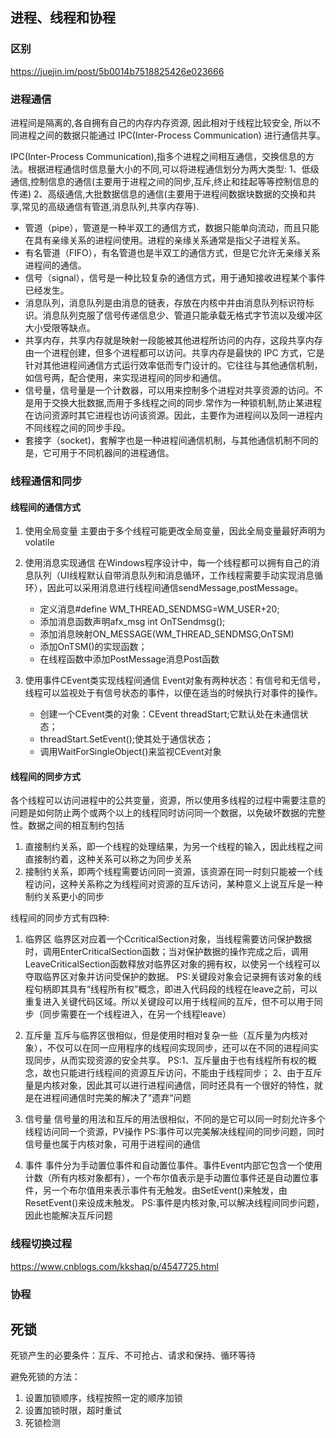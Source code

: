 ## 进程、线程和协程

### 区别
https://juejin.im/post/5b0014b7518825426e023666

### 进程通信
进程间是隔离的,各自拥有自己的内存内存资源, 因此相对于线程比较安全, 所以不同进程之间的数据只能通过 IPC(Inter-Process Communication) 进行通信共享。

IPC(Inter-Process Communication),指多个进程之间相互通信，交换信息的方法。根据进程通信时信息量大小的不同,可以将进程通信划分为两大类型:
1、低级通信,控制信息的通信(主要用于进程之间的同步,互斥,终止和挂起等等控制信息的传递)
2、高级通信,大批数据信息的通信(主要用于进程间数据块数据的交换和共享,常见的高级通信有管道,消息队列,共享内存等).

* 管道（pipe），管道是一种半双工的通信方式，数据只能单向流动，而且只能在具有亲缘关系的进程间使用。进程的亲缘关系通常是指父子进程关系。
* 有名管道（FIFO），有名管道也是半双工的通信方式，但是它允许无亲缘关系进程间的通信。
* 信号（signal），信号是一种比较复杂的通信方式，用于通知接收进程某个事件已经发生。
* 消息队列，消息队列是由消息的链表，存放在内核中并由消息队列标识符标识。消息队列克服了信号传递信息少、管道只能承载无格式字节流以及缓冲区大小受限等缺点。
* 共享内存，共享内存就是映射一段能被其他进程所访问的内存，这段共享内存由一个进程创建，但多个进程都可以访问。共享内存是最快的 IPC 方式，它是针对其他进程间通信方式运行效率低而专门设计的。它往往与其他通信机制，如信号两，配合使用，来实现进程间的同步和通信。
* 信号量，信号量是一个计数器，可以用来控制多个进程对共享资源的访问。不是用于交换大批数据,而用于多线程之间的同步.常作为一种锁机制,防止某进程在访问资源时其它进程也访问该资源。因此，主要作为进程间以及同一进程内不同线程之间的同步手段。
* 套接字（socket)，套解字也是一种进程间通信机制，与其他通信机制不同的是，它可用于不同机器间的进程通信。

### 线程通信和同步
#### 线程间的通信方式
1. 使用全局变量
主要由于多个线程可能更改全局变量，因此全局变量最好声明为volatile

2. 使用消息实现通信
在Windows程序设计中，每一个线程都可以拥有自己的消息队列（UI线程默认自带消息队列和消息循环，工作线程需要手动实现消息循环），因此可以采用消息进行线程间通信sendMessage,postMessage。

    * 定义消息#define WM_THREAD_SENDMSG=WM_USER+20;  
    * 添加消息函数声明afx_msg int OnTSendmsg();
    * 添加消息映射ON_MESSAGE(WM_THREAD_SENDMSG,OnTSM)
    * 添加OnTSM()的实现函数；
    * 在线程函数中添加PostMessage消息Post函数


3. 使用事件CEvent类实现线程间通信
Event对象有两种状态：有信号和无信号，线程可以监视处于有信号状态的事件，以便在适当的时候执行对事件的操作。

    * 创建一个CEvent类的对象：CEvent threadStart;它默认处在未通信状态；
    * threadStart.SetEvent();使其处于通信状态；
    * 调用WaitForSingleObject()来监视CEvent对象


#### 线程间的同步方式
各个线程可以访问进程中的公共变量，资源，所以使用多线程的过程中需要注意的问题是如何防止两个或两个以上的线程同时访问同一个数据，以免破坏数据的完整性。数据之间的相互制约包括
1. 直接制约关系，即一个线程的处理结果，为另一个线程的输入，因此线程之间直接制约着，这种关系可以称之为同步关系
2. 接制约关系，即两个线程需要访问同一资源，该资源在同一时刻只能被一个线程访问，这种关系称之为线程间对资源的互斥访问，某种意义上说互斥是一种制约关系更小的同步

线程间的同步方式有四种:

1. 临界区
临界区对应着一个CcriticalSection对象，当线程需要访问保护数据时，调用EnterCriticalSection函数；当对保护数据的操作完成之后，调用LeaveCriticalSection函数释放对临界区对象的拥有权，以使另一个线程可以夺取临界区对象并访问受保护的数据。
PS:关键段对象会记录拥有该对象的线程句柄即其具有“线程所有权”概念，即进入代码段的线程在leave之前，可以重复进入关键代码区域。所以关键段可以用于线程间的互斥，但不可以用于同步（同步需要在一个线程进入，在另一个线程leave）

2. 互斥量
互斥与临界区很相似，但是使用时相对复杂一些（互斥量为内核对象），不仅可以在同一应用程序的线程间实现同步，还可以在不同的进程间实现同步，从而实现资源的安全共享。
PS:1、互斥量由于也有线程所有权的概念，故也只能进行线程间的资源互斥访问，不能由于线程同步；
2、由于互斥量是内核对象，因此其可以进行进程间通信，同时还具有一个很好的特性，就是在进程间通信时完美的解决了"遗弃"问题

3. 信号量
信号量的用法和互斥的用法很相似，不同的是它可以同一时刻允许多个线程访问同一个资源，PV操作
PS:事件可以完美解决线程间的同步问题，同时信号量也属于内核对象，可用于进程间的通信

4. 事件
事件分为手动置位事件和自动置位事件。事件Event内部它包含一个使用计数（所有内核对象都有），一个布尔值表示是手动置位事件还是自动置位事件，另一个布尔值用来表示事件有无触发。由SetEvent()来触发，由ResetEvent()来设成未触发。
PS:事件是内核对象,可以解决线程间同步问题，因此也能解决互斥问题

### 线程切换过程
https://www.cnblogs.com/kkshaq/p/4547725.html

### 协程

## 死锁
死锁产生的必要条件：互斥、不可抢占、请求和保持、循环等待

避免死锁的方法：
1. 设置加锁顺序，线程按照一定的顺序加锁
2. 设置加锁时限，超时重试
3. 死锁检测

##

